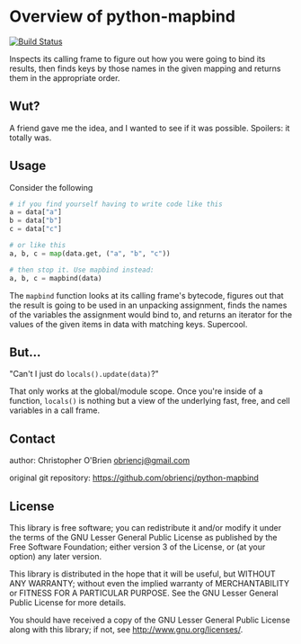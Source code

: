 # Overview of python-mapbind

[![Build Status](https://travis-ci.org/obriencj/python-mapbind.svg?branch=master)](https://travis-ci.org/obriencj/python-mapbind)

Inspects its calling frame to figure out how you were going to bind
its results, then finds keys by those names in the given mapping and
returns them in the appropriate order.


## Wut?

A friend gave me the idea, and I wanted to see if it was
possible. Spoilers: it totally was.


## Usage

Consider the following
```python
# if you find yourself having to write code like this
a = data["a"]
b = data["b"]
c = data["c"]

# or like this
a, b, c = map(data.get, ("a", "b", "c"))

# then stop it. Use mapbind instead:
a, b, c = mapbind(data)
```

The `mapbind` function looks at its calling frame's bytecode, figures
out that the result is going to be used in an unpacking assignment,
finds the names of the variables the assignment would bind to, and
returns an iterator for the values of the given items in data with
matching keys. Supercool.

## But...

"Can't I just do `locals().update(data)`?"

That only works at the global/module scope. Once you're inside of a
function, `locals()` is nothing but a view of the underlying fast,
free, and cell variables in a call frame.


## Contact

author: Christopher O'Brien  <obriencj@gmail.com>

original git repository: <https://github.com/obriencj/python-mapbind>


## License

This library is free software; you can redistribute it and/or modify
it under the terms of the GNU Lesser General Public License as
published by the Free Software Foundation; either version 3 of the
License, or (at your option) any later version.

This library is distributed in the hope that it will be useful, but
WITHOUT ANY WARRANTY; without even the implied warranty of
MERCHANTABILITY or FITNESS FOR A PARTICULAR PURPOSE.  See the GNU
Lesser General Public License for more details.

You should have received a copy of the GNU Lesser General Public
License along with this library; if not, see
<http://www.gnu.org/licenses/>.
